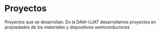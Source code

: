 # Proyectos
Proyectos que se desarrollan.
En la DAIA-UJAT desarrollamos proyectos en propiedades de los materiales y dispositivos semiconductores
